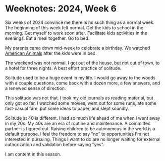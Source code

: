 <template data-parse>2024-02-11 #weeknotes</template>

# Weeknotes: 2024, Week 6

Six weeks of 2024 convince me there is no such thing as a normal week. The beginning of this week felt normal. Get the kids to school in the morning. Get myself to work soon after. Facilitate kids activities in the evenings. Eat a meal together. Go to bed.

My parents came down mid-week to celebrate a birthday. We watched [American Animals](https://www.rottentomatoes.com/m/american_animals) after the kids were in bed. 

The weekend was not normal. I got out of the house, but not out of town, to a hotel for three nights. A best effort practice of solitude. 

Solitude used to be a huge event in my life. I would go away to the woods with a couple questions, come back with a dozen more, a few answers, and a renewed sense of direction. 

This solitude was not that. I took my old journals as reading material, but only got so far. I watched some movies, went out for some runs, ate some fast-casual fare, put some ideas to paper, and slept soundly. 

Solitude at 40 is different. I had so much life ahead of me when I went away in my 20s. My 40s are an era of routine and maintenance. A committed partner is figured out. Raising children to be autonomous in the world is a default purpose. I feel the freedom to say "no" to opportunities I'm not interested in pursuing. Things I want to do are no longer waiting for external authorization and validation before saying "yes". 

I am content in this season. 